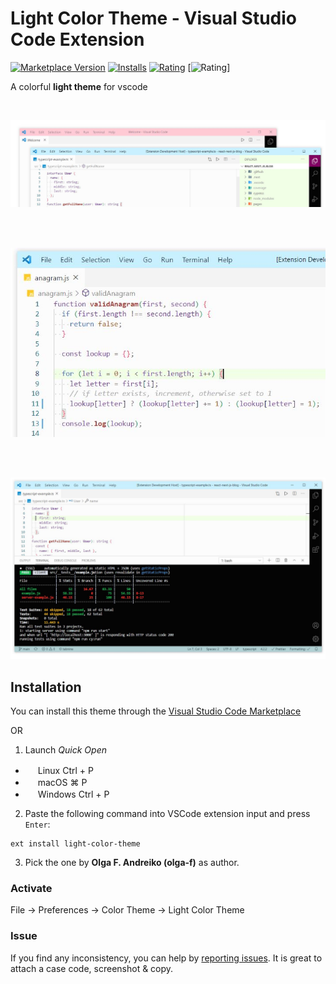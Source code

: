 # Light Color Theme - Visual Studio Code Extension

[![Marketplace Version](https://vsmarketplacebadge.apphb.com/version-short/olga-f.light-color-theme.svg)](https://marketplace.visualstudio.com/items?itemName=olga-f.light-color-theme) [![Installs](https://vsmarketplacebadge.apphb.com/installs-short/olga-f.light-color-theme.svg)](https://marketplace.visualstudio.com/items?itemName=olga-f.light-color-theme) [![Rating](https://vsmarketplacebadge.apphb.com/rating-short/olga-f.light-color-theme.svg)](https://marketplace.visualstudio.com/items?itemName=olga-f.light-color-theme) [![Rating](https://vsmarketplacebadge.apphb.com/rating-star/olga-f.light-color-theme.svg)]

A colorful **light theme** for vscode

<br/>

![](https://github.com/olga-f/light-color-theme/raw/master/images/color.JPG)

<br/>
<br/>

![](https://github.com/olga-f/light-color-theme/raw/master/images/code.JPG)

<br/>
<br/>

![](https://github.com/olga-f/light-color-theme/raw/master/images/terminal.JPG)

## Installation

You can install this theme through the [Visual Studio Code Marketplace](https://marketplace.visualstudio.com/items?itemName=olga-f.light-color-theme)

OR

1. Launch _Quick Open_

- <img src="https://www.kernel.org/theme/images/logos/favicon.png" width=16 height=16 /> Linux Ctrl + P
- <img src="https://developer.apple.com/favicon.ico" width=16 height=16 /> macOS ⌘ P
- <img src="https://www.microsoft.com/favicon.ico" width=16 height=16 /> Windows Ctrl + P

2. Paste the following command into VSCode extension input and press `Enter`:

```shell
ext install light-color-theme
```

3. Pick the one by **Olga F. Andreiko (olga-f)** as author.

### Activate

File → Preferences → Color Theme → Light Color Theme

### Issue

If you find any inconsistency, you can help by [reporting issues](https://github.com/olga-f/light-color-theme/issues).
It is great to attach a case code, screenshot & copy.
